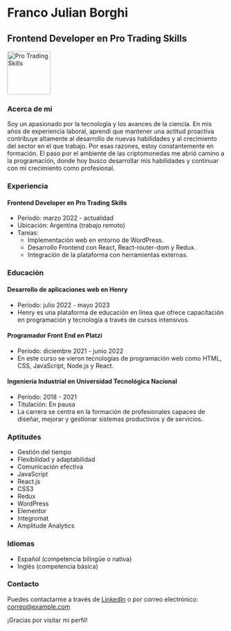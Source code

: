 # Franco Julian Borghi

## Frontend Developer en Pro Trading Skills

<img src="https://protradingskills.com/wp-content/uploads/2021/11/Pro-Trading-Skills-Square_Logo-White.png" alt="Pro Trading Skills" width="100px">

### Acerca de mí
Soy un apasionado por la tecnología y los avances de la ciencia. En mis años de experiencia laboral, aprendí que mantener una actitud proactiva contribuye altamente al desarrollo de nuevas habilidades y al crecimiento del sector en el que trabajo. Por esas razones, estoy constantemente en formación. El paso por el ambiente de las criptomonedas me abrió camino a la programación, donde hoy busco desarrollar mis habilidades y continuar con mi crecimiento como profesional.

### Experiencia
#### Frontend Developer en Pro Trading Skills
- Período: marzo 2022 - actualidad
- Ubicación: Argentina (trabajo remoto)
- Tareas:
  - Implementación web en entorno de WordPress.
  - Desarrollo Frontend con React, React-router-dom y Redux.
  - Integración de la plataforma con herramientas externas.

### Educación
#### Desarrollo de aplicaciones web en Henry
- Período: julio 2022 - mayo 2023
- Henry es una plataforma de educación en línea que ofrece capacitación en programación y tecnología a través de cursos intensivos.

#### Programador Front End en Platzi
- Período: diciembre 2021 - junio 2022
- En este curso se vieron tecnologías de programación web como HTML, CSS, JavaScript, Node.js y React.

#### Ingeniería Industrial en Universidad Tecnológica Nacional
- Período: 2018 - 2021
- Titulación: En pausa
- La carrera se centra en la formación de profesionales capaces de diseñar, mejorar y gestionar sistemas productivos y de servicios.

### Aptitudes
- Gestión del tiempo
- Flexibilidad y adaptabilidad
- Comunicación efectiva
- JavaScript
- React.js
- CSS3
- Redux
- WordPress
- Elementor
- Integromat
- Amplitude Analytics

### Idiomas
- Español (competencia bilingüe o nativa)
- Inglés (competencia básica)

### Contacto
Puedes contactarme a través de [LinkedIn](https://www.linkedin.com/franco-j-borghi) o por correo electrónico: [correo@example.com](mailto:franco_julian_borghi@hotmail.com)

¡Gracias por visitar mi perfil!
